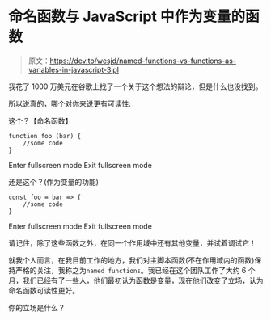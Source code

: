 # 命名函数与 JavaScript 中作为变量的函数

> 原文：<https://dev.to/wesjd/named-functions-vs-functions-as-variables-in-javascript-3ipl>

我花了 1000 万美元在谷歌上找了一个关于这个想法的辩论，但是什么也没找到。

所以说真的，哪个对你来说更有可读性:

这个？【命名函数】

```
function foo (bar) {
    //some code
} 
```

Enter fullscreen mode Exit fullscreen mode

还是这个？(作为变量的功能)

```
const foo = bar => {
    //some code
} 
```

Enter fullscreen mode Exit fullscreen mode

请记住，除了这些函数之外，在同一个作用域中还有其他变量，并试着调试它！

就我个人而言，在我目前工作的地方，我们对主脚本函数(不在作用域内的函数)保持严格的关注，我称之为`named functions`。我已经在这个团队工作了大约 6 个月，我们已经有了一些人，他们最初认为函数是变量，现在他们改变了立场，认为命名函数可读性更好。

你的立场是什么？